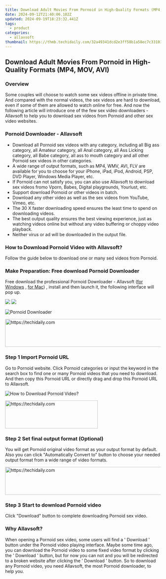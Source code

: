 ```yaml
---
title: Download Adult Movies From Pornoid in High-Quality Formats (MP4, MOV, AVI)
date: 2024-09-12T21:40:06.102Z
updated: 2024-09-19T18:23:32.441Z
tags:
  - product
categories:
  - allavsoft
thumbnail: https://thmb.techidaily.com/32a49341dcd2e3ff58b1a58ec7c331011d71244cd7c801847e191382a9daca3a.jpg
---
```


## Download Adult Movies From Pornoid in High-Quality Formats (MP4, MOV, AVI)

### Overview

Some couples will choose to watch some sex videos offline in private time. And compared with the normal videos, the sex videos are hard to download, even if some of them are allowed to watch online for free. And now the following article will introduce one of the few sex video downloaders - Allavsoft to help you to download sex videos from Pornoid and other sex video websites.

### Pornoid Downloader - Allavsoft

* Download all Pornoid sex videos with any category, including all Big ass category, all Amateur category, all Anal category, all Ass Licking category, all Babe category, all ass to mouth category and all other Pornoid sex videos in other categories.
* A wide range of output formats, such as MP4, WMV, AVI, FLV are available for you to choose for your iPhone, iPad, iPod, Android, PSP, DVD Player, Windows Media Player, etc.
* If Pornoid can not satisfy you, you can also use Allavsoft to download sex videos fromo Vporn, Babes, Digital playgrounds, Yourlust, etc.
* Support download Pornoid or other videos in batch.
* Download any other video as well as the sex videos from YouTube, Vimeo, etc.
* The 30 X faster downloading speed ensures the least time to spend on downloading videos.
* The best output quality ensures the best viewing experience, just as watching videos online but without any video buffering or choppy video playback.
* Neither virus or ad will be downloaded in the output file.

### How to Download Pornoid Video with Allavsoft?

Follow the guide below to download one or many sed videos from Pornoid.

### Make Preparation: Free download Pornoid Downloader

Free download the professional Pornoid Downloader - Allavsoft ([for Windows](https://tools.techidaily.com/allavsoft/products/) , [for Mac](https://tools.techidaily.com/allavsoft/products/)) , install and then launch it, the following interface will pop up.

[![](https://www.allavsoft.com/how-to/../images/how-to/free-download-win.jpg)](https://tools.techidaily.com/allavsoft/products/) [![](https://www.allavsoft.com/how-to/../images/how-to/free-download-mac.jpg)](https://tools.techidaily.com/allavsoft/products/)

![Pornoid Downloader](https://www.allavsoft.com/how-to/../images/allavsoft/screen-shot-600.jpg)

<!-- affiliate ads begin -->
<a href="https://unicoeye.pxf.io/c/5597632/2134493/18498" target="_top" id="2134493">
  <img src="//a.impactradius-go.com/display-ad/18498-2134493" border="0" alt="https://techidaily.com" width="728" height="90"/>
</a>
<img height="0" width="0" src="https://unicoeye.pxf.io/i/5597632/2134493/18498" style="position:absolute;visibility:hidden;" border="0" />
<!-- affiliate ads end -->

### Step 1 Import Pornoid URL

Go to Pornoid website. Click Pornoid categories or input the keyword in the search box to find one or many Pornoid videos that you need to download. And then copy this Pornoid URL or directly drag and drop this Pornoid URL to Allavsoft.

![How to Download Pornoid Video?](https://www.allavsoft.com/how-to/../images/how-to/download-rtmp-video/download-rtmp-video.jpg)

<!-- affiliate ads begin -->
<a href="https://aligracehair.sjv.io/c/5597632/1886015/19272" target="_top" id="1886015">
  <img src="//a.impactradius-go.com/display-ad/19272-1886015" border="0" alt="https://techidaily.com" width="300" height="90"/>
</a>
<img height="0" width="0" src="https://aligracehair.sjv.io/i/5597632/1886015/19272" style="position:absolute;visibility:hidden;" border="0" />
<!-- affiliate ads end -->

### Step 2 Set final output format (Optional)

You will get Pornoid original video format as your output format by default. Also you can click "Automatically Convert to" button to choose your needed output format from a wide range of video formats.

<!-- affiliate ads begin -->
<a href="https://appsumo.8odi.net/c/5597632/2151871/7443" target="_top" id="2151871">
  <img src="//a.impactradius-go.com/display-ad/7443-2151871" border="0" alt="https://techidaily.com" width="600" height="90"/>
</a>
<img height="0" width="0" src="https://appsumo.8odi.net/i/5597632/2151871/7443" style="position:absolute;visibility:hidden;" border="0" />
<!-- affiliate ads end -->

### Step 3 Start to download Pornoid video

Click "Download" button to complete downloading Pornoid sex video.

### Why Allavsoft?

When opening a Pornoid sex video, some users will find a ' Download ' button under the Pornoid video playing interface. Maybe some time ago, you can download the Pornoid video to some fixed video format by clicking the ' Download ' button, but for now you can not and you will be redirected to a broken website after clicking the ' Download ' button. So to download any Pornoid video, you need Allavsoft, the most Pornoid downloader, to help you.

<ins class="adsbygoogle"
     style="display:block"
     data-ad-format="autorelaxed"
     data-ad-client="ca-pub-7571918770474297"
     data-ad-slot="1223367746"></ins>

<ins class="adsbygoogle"
     style="display:block"
     data-ad-client="ca-pub-7571918770474297"
     data-ad-slot="8358498916"
     data-ad-format="auto"
     data-full-width-responsive="true"></ins>
